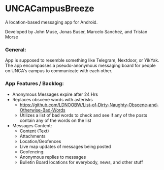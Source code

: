 # UNCACampusBreeze
A location-based messaging app for Android.

Developed by John Muse, Jonas Buser, Marcelo Sanchez, and Tristan Morse

### General:
App is supposed to resemble something like Telegram, Nextdoor, or YikYak. The app encompasses a pseudo-anonymous messaging board for people on UNCA's campus to communicate with each other.

### App Features / Backlog:
- Anonymous Messages expire after 24 Hrs
- Replaces obscene words with asterisks
  - https://github.com/LDNOOBW/List-of-Dirty-Naughty-Obscene-and-Otherwise-Bad-Words
  - Utilizes a list of bad words to check and see if any of the posts contain any of the words on the list
- Messages Content:
    - Content (Text)
    - Attachments
    - Location/Geofences
    - Live map updates of messages being posted
    - Geofencing
    - Anonymous replies to messages
    - Bulletin Board locations  for everybody, news, and other stuff
